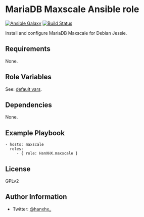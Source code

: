 MariaDB Maxscale Ansible role
=============================

[![Ansible Galaxy](http://img.shields.io/badge/ansible--galaxy-HanXHX.maxscale-blue.svg)](https://galaxy.ansible.com/HanXHX/maxscale/) [![Build Status](https://travis-ci.org/HanXHX/ansible-maxscale.svg?branch=master)](https://travis-ci.org/HanXHX/ansible-maxscale)

Install and configure MariaDB Maxscale for Debian Jessie.

Requirements
------------

None.

Role Variables
--------------

See: [default vars](defaults/main.yml).

Dependencies
------------

None.

Example Playbook
----------------

    - hosts: maxscale
      roles:
         - { role: HanXHX.maxscale }

License
-------

GPLv2

Author Information
------------------

- Twitter: [@hanxhx_](https://twitter.com/hanxhx_)

